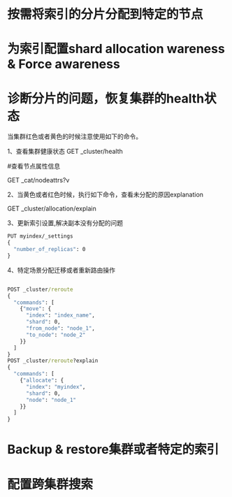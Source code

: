 # 按需将索引的分片分配到特定的节点

# 为索引配置shard allocation wareness & Force awareness

# 诊断分片的问题，恢复集群的health状态

当集群红色或者黄色的时候注意使用如下的命令。

1、查看集群健康状态
GET _cluster/health

#查看节点属性信息

GET _cat/nodeattrs?v

2、当黄色或者红色时候，执行如下命令，查看未分配的原因explanation

GET _cluster/allocation/explain

3、更新索引设置,解决副本没有分配的问题

```cmd
PUT myindex/_settings
{
  "number_of_replicas": 0
}
```


4、特定场景分配迁移或者重新路由操作

```cmd

POST _cluster/reroute
{
  "commands": [
    {"move": {
      "index": "index_name",
      "shard": 0,
      "from_node": "node_1",
      "to_node": "node_2"
    }}
  ]
}
POST _cluster/reroute?explain
{
  "commands": [
    {"allocate": {
      "index": "myindex",
      "shard": 0,
      "node": "node_1"
    }}
  ]
}

```

# Backup & restore集群或者特定的索引

# 配置跨集群搜索